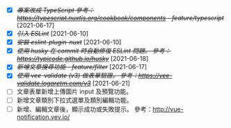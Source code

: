 * [X] ~~*專案改成 TypeScript 參考：https://typescript.nuxtjs.org/cookbook/components - feature/typescript*~~ [2021-06-17]
* [X] ~~*引入 ESLint*~~ [2021-06-10]
* [X] ~~*安裝 eslint-plugin-nuxt*~~ [2021-06-10]
* [X] ~~*使用 husky 在 commit 時自動修復 ESLint 問題。 參考：https://typicode.github.io/husky*~~ [2021-06-18]
* [X] ~~*新增文章搜尋功能 - feature/filter*~~ [2021-06-17]
* [X] ~~*使用 vee-validate (v3) 做表單驗證。 參考：https://vee-validate.logaretm.com/v3*~~ [2021-06-21]
* [ ] 文章表單新增上傳圖片 input 及預覽功能。
* [ ] 新增文章類別下拉式選單及類別編輯功能。
* [ ] 新增、編輯文章後，顯示成功或失敗提示。 參考：http://vue-notification.yev.io/
